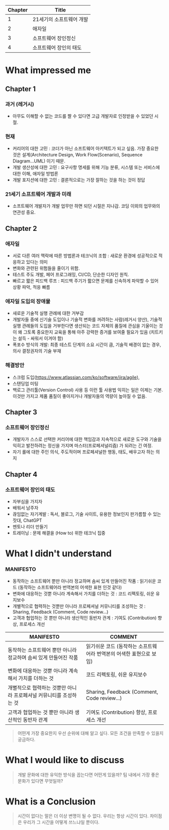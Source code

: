 | Chapter | Title |
| -- | -- |
| 1 | 21세기의 소프트웨어 개발 |
| 2 | 애자일 |
| 3 | 소프트웨어 장인정신 |
| 4 | 소프트웨어 장인의 태도 |



# What impressed me



 ## Chapter 1

### 과거 (레거시)
- 아무도 이해할 수 없는 코드를 짤 수 있다면 고급 개발자로 인정받을 수 있었던 시절.

### 현재 
- 커리어의 대한 고민 : 코더가 아닌 소프트웨어 아키텍트가 되고 싶음. 가장 중요한 것은 설계(Architecture Design, Work Flow(Scenario), Sequence Diagram...UML) 이기 때문.
- 개발 생산성에 대한 고민 : 요구사항 명세를 위해 기능 분류, 시스템 또는 서비스에 대한 이해, 애자일 방법론
- 개발 포지션에 대한 고민 : 결론적으로는 가장 잘하는 것을 하는 것이 정답

### 21세기 소프트웨어 개발과 미래
- 소프트웨어 개발자가 개발 업무만 하면 되던 시절은 지나감. 코딩 이외의 업무와의 연관성 중요.

## Chapter 2

### 애자일
- 서로 다른 여러 맥락에 따른 방법론과 테크닉의 조합 : 새로운 환경에 성공적으로 적응하고 있다는 의미
- 변화와 관련된 위험들을 줄이기 위함.
- 테스트 주도 개발, 페어 프로그래밍, CI/CD, 단순한 디자인 원칙.
- 빠르고 짧은 피드백 루프 : 피드백 주기가 짧으면 문제를 신속하게 파악할 수 있어 상황 파악, 적응 빠름

### 애자일 도입의 장애물
- 새로운 기술적 실행 관례에 대한 거부감
- 개발자들 중에 신기술 도입이나 기술적 변화를 꺼려하는 사람(레거시 양산), 기술적 실행 관례들의 도입을 거부한다면 생산되는 코드 자체의 품질에 관심을 기울이는 것이 왜 그토록 중요한지 교육을 통해 아주 강력한 증거를 보여줄 필요가 있음 (치트키는 설득 - 싸워서 이겨야 함)
- 폭포수 방식의 개발: 최종 테스트 단계의 소요 시간이 큼, 기술적 배경이 없는 경우, 의사 결정권자의 기술 부재

### 해결방안
- 스크럼 도입(https://www.atlassian.com/ko/software/jira/agile), 
- 스탠딩업 미팅
- 백로그 관리툴(Version Control) 사용 등 이런 툴 사용법 익히는 일은 이제는 기본. 이것만 가지고 제품 품질이 좋아지거나 개발자들의 역량이 높아질 수 없음.    

## Chapter 3

### 소프트웨어 장인정신
- 개발자가 스스로 선택한 커리어에 대한 책임감과 지속적으로 새로운 도구와 기술을 익히고 발전하려는 정신을 가지며 마스터(프로페셔널리즘) 가 되려는 긴 여정.
- 자기 롤에 대한 주인 의식, 주도적이며 프로페셔널한 행동, 태도, 배우고자 하는 의지


## Chapter 4

### 소프트웨어 장인의 태도
- 자부심을 가지자
- 배워서 남주자
- 끊임없는 자기계발 : 독서, 블로그, 기술 사이트, 유용한 정보인지 판가름할 수 있는 잣대, ChatGPT  
- 멘토나 리더 만들기
- 트레이닝 : 문제 해결을 (How to) 위한 테크닉 집중


 
# What I didn't understand

### MANIFESTO
- 동작하는 소프트웨어 뿐만 아니라 정교하며 솜씨 있게 만들어진 작품 : 읽기쉬운 코드 (동작하는 소프트웨어라 번역본의 어색한 표현 인것 같다)
- 변화에 대응하는 것뿐 아니라 계속해서 가치를 더하는 것 : 코드 리펙토링, 쉬운 유지보수
- 개별적으로 협력하는 것뿐만 아니라 프로페셔널 커뮤니티를 조성하는 것 : Sharing, Feedback (Comment, Code review...)
- 고객과 협업하는 것 뿐만 아니라 생산적인 동반자 관계 : 기여도 (Contribution) 향상, 프로세스 개선
 
| MANIFESTO | COMMENT |
| -- | -- |
| 동작하는 소프트웨어 뿐만 아니라 정교하며 솜씨 있게 만들어진 작품 | 읽기쉬운 코드 (동작하는 소프트웨어라 번역본의 어색한 표현으로 보임) |
| 변화에 대응하는 것뿐 아니라 계속해서 가치를 더하는 것 | 코드 리펙토링, 쉬운 유지보수 |
| 개별적으로 협력하는 것뿐만 아니라 프로페셔널 커뮤니티를 조성하는 것 | Sharing, Feedback (Comment, Code review...) |
| 고객과 협업하는 것 뿐만 아니라 생산적인 동반자 관계 | 기여도 (Contribution) 향상, 프로세스 개선 |
 

> 어떤게 가장 중요한지 우선 순위에 대해 알고 싶다. 모든 조건을 만족할 수 있을지 궁금하다.



# What I would like to discuss

> 개발 문화에 대한 유익한 방식을 꼽는다면 어떤게 있을까? 팀 내에서 가장 좋은 문화가 있다면 무엇일까?



# What is a Conclusion

> 시간이 없다는 말은 더 이상 변명이 될 수 없다. 우리는 항상 시간이 있다. 차이점은 우리가 그 시간을 어떻게 쓰느냐일 뿐이다. 

